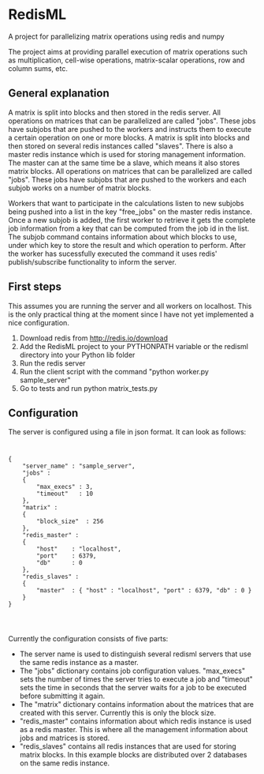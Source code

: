 RedisML
=======

A project for parallelizing matrix operations using redis and numpy

The project aims at providing parallel execution of matrix operations such as multiplication,
cell-wise operations, matrix-scalar operations, row and column sums, etc.

General explanation
-----------------------
A matrix is split into blocks and then stored in the redis server. All operations on matrices that can be parallelized are called "jobs".
These jobs have subjobs that are pushed to the workers and instructs them to execute a certain operation on one or more blocks.
A matrix is split into blocks and then stored on several redis instances called "slaves". There is also a master redis instance which is used for storing management information. The master can at the same time be a slave, which means it also stores matrix blocks.
All operations on matrices that can be parallelized are called "jobs". These jobs have subjobs that are pushed to the workers and each subjob works on a number of matrix blocks.

Workers that want to participate in the calculations listen to new subjobs being pushed into a list in the key "free_jobs" on the master redis instance.
Once a new subjob is added, the first worker to retrieve it gets the complete job information from a key that can be computed from the job id in the list.
The subjob command contains information about which blocks to use, under which key to store the result and which operation to perform.
After the worker has sucessfully executed the command it uses redis' publish/subscribe functionality to inform the server.

First steps
-----------------------
This assumes you are running the server and all workers on localhost. This is the only practical thing at the moment since I have not yet implemented a nice configuration.


1. Download redis from http://redis.io/download
2. Add the RedisML project to your PYTHONPATH variable or the redisml directory into your Python lib folder
3. Run the redis server
4. Run the client script with the command "python worker.py sample_server"
5. Go to tests and run python matrix_tests.py

Configuration
-----------------------
The server is configured using a file in json format. It can look as follows:
<code>
<pre>
{
    "server_name" : "sample_server",
    "jobs" :
    {
        "max_execs" : 3,
        "timeout"   : 10
    },
    "matrix" :
    {
        "block_size"  : 256
    },
    "redis_master" :
    {
        "host"    : "localhost",
        "port"    : 6379,
        "db"      : 0
    },
    "redis_slaves" :
    {
        "master"  : { "host" : "localhost", "port" : 6379, "db" : 0 }
    }
}</pre>
</code>

Currently the configuration consists of five parts:
* The server name is used to distinguish several redisml servers that use the same redis instance as a master.
* The "jobs" dictionary contains job configuration values. "max_execs" sets the number of times the server tries to execute a job and "timeout" sets the time in seconds that the server waits for a job to be executed before submitting it again.
* The "matrix" dictionary contains information about the matrices that are created with this server. Currently this is only the block size.
* "redis_master" contains information about which redis instance is used as a redis master. This is where all the management information about jobs and matrices is stored.
* "redis_slaves" contains all redis instances that are used for storing matrix blocks. In this example blocks are distributed over 2 databases on the same redis instance.
